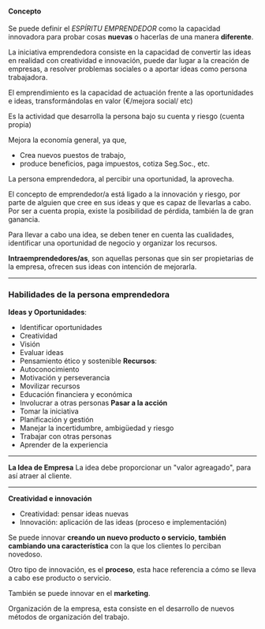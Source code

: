 #### **Concepto**
Se puede definir el _ESPÍRITU EMPRENDEDOR_ como la capacidad innovadora para probar cosas **nuevas** o hacerlas de una manera **diferente**.

La iniciativa emprendedora consiste en la capacidad de convertir las ideas en realidad con creatividad e innovación, puede dar lugar a la creación de empresas, a resolver problemas sociales o a aportar ideas como persona trabajadora.

El emprendimiento es la capacidad de actuación frente a las
oportunidades e ideas, transformándolas en valor (€/mejora social/ etc)

Es la actividad que desarrolla la persona bajo su cuenta y riesgo (cuenta propia)

Mejora la economía general, ya que,
 - Crea nuevos puestos de trabajo, 
 - produce beneficios, paga impuestos, cotiza Seg.Soc., etc.

La persona emprendedora, al percibir una oportunidad, la aprovecha.

El concepto de emprendedor/a está ligado a la innovación y riesgo, por parte de alguien que cree en sus ideas y que es capaz de llevarlas a cabo. 
Por ser a cuenta propia, existe la posibilidad de pérdida, también la de gran ganancia.

Para llevar a cabo una idea, se deben tener en cuenta  las cualidades, identificar una oportunidad de negocio y organizar los recursos.

**Intraemprendedores/as**, son aquellas personas que sin ser propietarias de la empresa,  ofrecen sus ideas con intención de mejorarla.

---
### Habilidades de la persona emprendedora

**Ideas y Oportunidades**:
 - Identificar oportunidades
 - Creatividad
 - Visión
 - Evaluar ideas
 - Pensamiento ético y sostenible
 **Recursos**:
  - Autoconocimiento
  - Motivación y perseverancia
  - Movilizar recursos
  - Educación financiera y económica
  - Involucrar a otras personas
  **Pasar a la acción**
   - Tomar la iniciativa
   - Planificación y gestión
   - Manejar la incertidumbre, ambigüedad y riesgo
   - Trabajar con otras personas
   - Aprender de la experiencia

---
**La Idea de Empresa** 
La idea debe proporcionar un "valor agreagado", para así atraer al cliente.

---
**Creatividad e innovación**
- Creatividad: pensar ideas nuevas
- Innovación: aplicación de las ideas (proceso e implementación)

Se puede innovar **creando un nuevo producto o servicio**, **también cambiando una característica** con la que los clientes lo perciban novedoso.

Otro tipo de innovación, es el **proceso**, esta hace referencia a cómo se lleva a cabo ese producto o servicio.

También se puede innovar en el **marketing**.

Organización de la empresa, esta consiste en el desarrollo de nuevos métodos de organización del trabajo.
